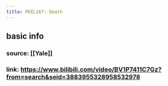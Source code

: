```yaml
---
title: PHIL167: Death
---
```


## basic info
### source: [[Yale]]
### link: https://www.bilibili.com/video/BV1P7411C7Gz?from=search&seid=3883955328958532978
##
